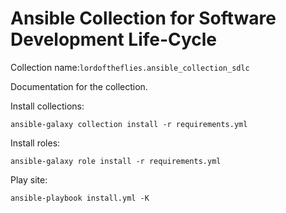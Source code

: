 # Ansible Collection for Software Development Life-Cycle
Collection name:`lordoftheflies.ansible_collection_sdlc`

Documentation for the collection.

Install collections:

```shell script
ansible-galaxy collection install -r requirements.yml
```

Install roles:

```shell script
ansible-galaxy role install -r requirements.yml
```

Play site:

```shell script
ansible-playbook install.yml -K
```
